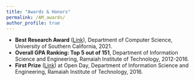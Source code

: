 ```yaml
---
title: "Awards & Honors"
permalink: /AM_awards/
author_profile: true
---
```

* **Best Research Award** ([Link](https://viterbigrad.usc.edu/ms-awards/)), Department of Computer Science, University of Southern California, 2021.
* **Overall GPA Ranking: Top 5 out of 151**, Department of Information Science and Engineering, Ramaiah Institute of Technology, 2012-2016.
* **First Prize** ([Link](https://ankith-mohan.github.io/files/Open_day_MSRIT.pdf)) at Open Day, Department of Information Science and Engineering, Ramaiah Institute of Technology, 2016.
